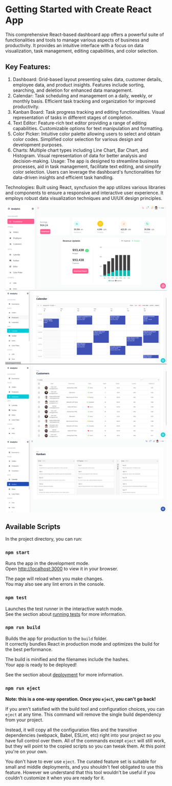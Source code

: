 # Getting Started with Create React App

This comprehensive React-based dashboard app offers a powerful suite of functionalities and tools to manage various aspects of business and productivity. It provides an intuitive interface with a focus on data visualization, task management, editing capabilities, and color selection.

## Key Features:

1. Dashboard:
   Grid-based layout presenting sales data, customer details, employee data, and product insights.
   Features include sorting, searching, and deletion for enhanced data management.
2. Calendar:
   Task scheduling and management on a daily, weekly, or monthly basis.
   Efficient task tracking and organization for improved productivity.
3. Kanban Board:
   Task progress tracking and editing functionalities.
   Visual representation of tasks in different stages of completion.
4. Text Editor:
   Feature-rich text editor providing a range of editing capabilities.
   Customizable options for text manipulation and formatting.
5. Color Picker:
   Intuitive color palette allowing users to select and obtain color codes.
   Simplified color selection for various design and development purposes.
6. Charts:
   Multiple chart types including Line Chart, Bar Chart, and Histogram.
   Visual representation of data for better analysis and decision-making.
   Usage:
   The app is designed to streamline business processes, aid in task management, facilitate text editing, and simplify color selection. Users can leverage the dashboard's functionalities for data-driven insights and efficient task handling.

Technologies:
Built using React, syncfusion the app utilizes various libraries and components to ensure a responsive and interactive user experience. It employs robust data visualization techniques and UI/UX design principles.

![Alt text](./public/analytics-dashboard-react.png)
![Alt text](./public/calander-analytics-dashboard-react.png)
![Alt text](./public/customer-analytic-dashboard-react.png)
![Alt text](./public/kanban-analytics-dashboard-react.png)

## Available Scripts

In the project directory, you can run:

### `npm start`

Runs the app in the development mode.\
Open [http://localhost:3000](http://localhost:3000) to view it in your browser.

The page will reload when you make changes.\
You may also see any lint errors in the console.

### `npm test`

Launches the test runner in the interactive watch mode.\
See the section about [running tests](https://facebook.github.io/create-react-app/docs/running-tests) for more information.

### `npm run build`

Builds the app for production to the `build` folder.\
It correctly bundles React in production mode and optimizes the build for the best performance.

The build is minified and the filenames include the hashes.\
Your app is ready to be deployed!

See the section about [deployment](https://facebook.github.io/create-react-app/docs/deployment) for more information.

### `npm run eject`

**Note: this is a one-way operation. Once you `eject`, you can't go back!**

If you aren't satisfied with the build tool and configuration choices, you can `eject` at any time. This command will remove the single build dependency from your project.

Instead, it will copy all the configuration files and the transitive dependencies (webpack, Babel, ESLint, etc) right into your project so you have full control over them. All of the commands except `eject` will still work, but they will point to the copied scripts so you can tweak them. At this point you're on your own.

You don't have to ever use `eject`. The curated feature set is suitable for small and middle deployments, and you shouldn't feel obligated to use this feature. However we understand that this tool wouldn't be useful if you couldn't customize it when you are ready for it.